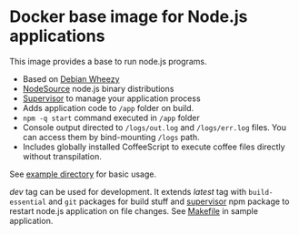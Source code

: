 # Docker base image for Node.js applications

This image provides a base to run node.js programs.

* Based on [Debian Wheezy](https://registry.hub.docker.com/_/debian/)
* [NodeSource](https://nodesource.com/) node.js binary distributions
* [Supervisor](http://supervisord.org) to manage your application process
* Adds application code to `/app` folder on build.
* `npm -q start` command executed in `/app` folder
* Console output directed to `/logs/out.log` and `/logs/err.log` files. You can access them by bind-mounting `/logs` path.
* Includes globally installed CoffeeScript to execute coffee files directly without transpilation.

See [example directory](example) for basic usage.

*dev* tag can be used for development. It extends *latest* tag with `build-essential` and `git` packages for build stuff and [supervisor](https://www.npmjs.org/package/supervisor) npm package to restart node.js application on file changes. See [Makefile](example/Makefile) in sample application. 
